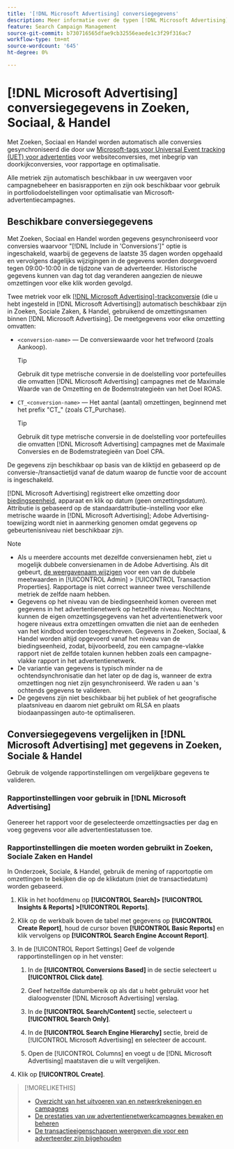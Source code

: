 ```yaml
---
title: '[!DNL Microsoft Advertising] conversiegegevens'
description: Meer informatie over de typen [!DNL Microsoft Advertising]-tracked conversion data available in Search, Social, & Commerce.
feature: Search Campaign Management
source-git-commit: b730716565dfae9cb32556eaede1c3f29f316ac7
workflow-type: tm+mt
source-wordcount: '645'
ht-degree: 0%

---
```


# [!DNL Microsoft Advertising] conversiegegevens in Zoeken, Sociaal, &amp; Handel

Met Zoeken, Sociaal en Handel worden automatisch alle conversies gesynchroniseerd die door uw [Microsoft-tags voor Universal Event tracking (UET) voor advertenties](https://about.ads.microsoft.com/solutions/tools/universal-event-tracking) voor websiteconversies, met inbegrip van doorkijkconversies, voor rapportage en optimalisatie.

Alle metriek zijn automatisch beschikbaar in uw weergaven voor campagnebeheer en basisrapporten en zijn ook beschikbaar voor gebruik in portfoliodoelstellingen voor optimalisatie van Microsoft-advertentiecampagnes.

## Beschikbare conversiegegevens

Met Zoeken, Sociaal en Handel worden gegevens gesynchroniseerd voor conversies waarvoor &quot;[!DNL Include in 'Conversions']&quot; optie is ingeschakeld, waarbij de gegevens de laatste 35 dagen worden opgehaald en vervolgens dagelijks wijzigingen in de gegevens worden doorgevoerd tegen 09:00-10:00 in de tijdzone van de adverteerder. Historische gegevens kunnen van dag tot dag veranderen aangezien de nieuwe omzettingen voor elke klik worden gevolgd.

Twee metriek voor elk [[!DNL Microsoft Advertising]-trackconversie](https://help.ads.microsoft.com/apex/index/3/en-us/n5012) (die u hebt ingesteld in [!DNL Microsoft Advertising]) automatisch beschikbaar zijn in Zoeken, Sociale Zaken, &amp; Handel, gebruikend de omzettingsnamen binnen [!DNL Microsoft Advertising]. De meetgegevens voor elke omzetting omvatten:

* `<conversion-name>` — De conversiewaarde voor het trefwoord (zoals Aankoop).

  >[!TIP]
  >
  >Gebruik dit type metrische conversie in de doelstelling voor portefeuilles die omvatten [!DNL Microsoft Advertising] campagnes met de Maximale Waarde van de Omzetting en de Bodemstrategieën van het Doel ROAS.

* `CT_<conversion-name>` — Het aantal (aantal) omzettingen, beginnend met het prefix &quot;CT_&quot; (zoals CT_Purchase).

  >[!TIP]
  >
  >Gebruik dit type metrische conversie in de doelstelling voor portefeuilles die omvatten [!DNL Microsoft Advertising] campagnes met de Maximale Conversies en de Bodemstrategieën van Doel CPA.

De gegevens zijn beschikbaar op basis van de kliktijd en gebaseerd op de conversie-/transactietijd vanaf de datum waarop de functie voor de account is ingeschakeld.

[!DNL Microsoft Advertising] registreert elke omzetting door [biedingseenheid](/help/search-social-commerce/glossary.md#a-b), apparaat en klik op datum (geen omzettingsdatum). Attributie is gebaseerd op de standaardattributie-instelling voor elke metrische waarde in [!DNL Microsoft Advertising]; Adobe Advertising-toewijzing wordt niet in aanmerking genomen omdat gegevens op gebeurtenisniveau niet beschikbaar zijn.

>[!NOTE]
>
>* Als u meerdere accounts met dezelfde conversienamen hebt, ziet u mogelijk dubbele conversienamen in de Adobe Advertising. Als dit gebeurt, [de weergavenaam wijzigen](/help/search-social-commerce/admin/transaction-properties/transaction-property-edit-display-name.md) voor een van de dubbele meetwaarden in [!UICONTROL Admin] > [!UICONTROL Transaction Properties]. Rapportage is niet correct wanneer twee verschillende metriek de zelfde naam hebben.
>* Gegevens op het niveau van de biedingseenheid komen overeen met gegevens in het advertentienetwerk op hetzelfde niveau. Nochtans, kunnen de eigen omzettingsgegevens van het advertentienetwerk voor hogere niveaus extra omzettingen omvatten die niet aan de eenheden van het kindbod worden toegeschreven. Gegevens in Zoeken, Sociaal, &amp; Handel worden altijd opgevoerd vanaf het niveau van de biedingseenheid, zodat, bijvoorbeeld, zou een campagne-vlakke rapport niet de zelfde totalen kunnen hebben zoals een campagne-vlakke rapport in het advertentienetwerk.
>* De variantie van gegevens is typisch minder na de ochtendsynchronisatie dan het later op de dag is, wanneer de extra omzettingen nog niet zijn gesynchroniseerd. We raden u aan &#39;s ochtends gegevens te valideren.
>* De gegevens zijn niet beschikbaar bij het publiek of het geografische plaatsniveau en daarom niet gebruikt om RLSA en plaats biodaanpassingen auto-te optimaliseren.

## Conversiegegevens vergelijken in [!DNL Microsoft Advertising] met gegevens in Zoeken, Sociale &amp; Handel

Gebruik de volgende rapportinstellingen om vergelijkbare gegevens te valideren.

### Rapportinstellingen voor gebruik in [!DNL Microsoft Advertising]

Genereer het rapport voor de geselecteerde omzettingsacties per dag en voeg gegevens voor alle advertentiestatussen toe.

### Rapportinstellingen die moeten worden gebruikt in Zoeken, Sociale Zaken en Handel

In Onderzoek, Sociale, &amp; Handel, gebruik de mening of rapportoptie om omzettingen te bekijken die op de klikdatum (niet de transactiedatum) worden gebaseerd.

1. Klik in het hoofdmenu op **[!UICONTROL Search]> [!UICONTROL Insights & Reports] >[!UICONTROL Reports]**.

1. Klik op de werkbalk boven de tabel met gegevens op **[!UICONTROL Create Report]**, houd de cursor boven **[!UICONTROL Basic Reports]** en klik vervolgens op **[!UICONTROL Search Engine Account Report]**.

1. In de [!UICONTROL Report Settings] Geef de volgende rapportinstellingen op in het venster:

   1. In de **[!UICONTROL Conversions Based]** in de sectie selecteert u **[!UICONTROL Click date]**.

   1. Geef hetzelfde datumbereik op als dat u hebt gebruikt voor het dialoogvenster [!DNL Microsoft Advertising] verslag.

   1. In de **[!UICONTROL Search/Content]** sectie, selecteert u **[!UICONTROL Search Only]**.

   1. In de **[!UICONTROL Search Engine Hierarchy]** sectie, breid de [!UICONTROL Microsoft Advertising] en selecteer de account.

   1. Open de [!UICONTROL Columns] en voegt u de [!DNL Microsoft Advertising] maatstaven die u wilt vergelijken.

1. Klik op **[!UICONTROL Create]**.

>[!MORELIKETHIS]
>
>* [Overzicht van het uitvoeren van en netwerkrekeningen en campagnes](campaign-implemention-overview.md)
>* [De prestaties van uw advertentienetwerkcampagnes bewaken en beheren](monitor-performance-campaigns.md)
>* [De transactieeigenschappen weergeven die voor een adverteerder zijn bijgehouden](/help/search-social-commerce/admin/transaction-properties/transaction-property-view-tracked.md)
